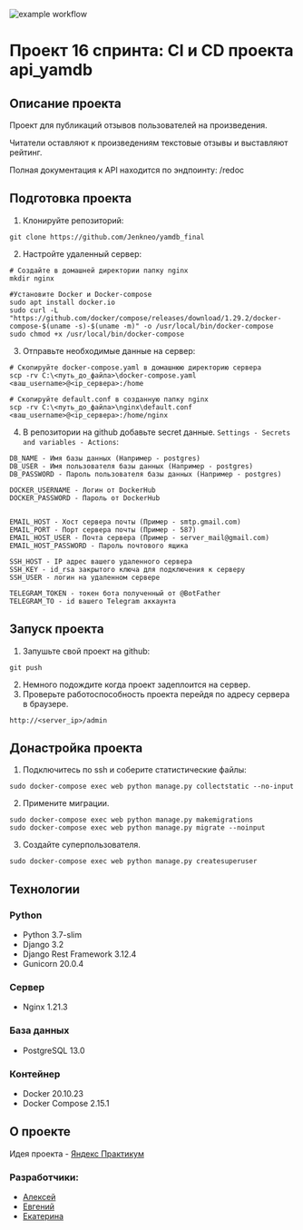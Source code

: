 ![example workflow](https://github.com/jenkneo/yamdb_final/actions/workflows/yamdb_workflow.yml/badge.svg)

# Проект 16 спринта: CI и CD проекта api_yamdb
## Описание проекта

Проект для публикаций отзывов пользователей на произведения.

Читатели оставляют к произведениям текстовые отзывы и выставляют рейтинг.

Полная документация к API находится по эндпоинту: /redoc


## Подготовка проекта

1. Клонируйте репозиторий:
```      
git clone https://github.com/Jenkneo/yamdb_final
```
2. Настройте удаленный сервер:
```
# Создайте в домашней директории папку nginx
mkdir nginx

#Установите Docker и Docker-compose
sudo apt install docker.io
sudo curl -L "https://github.com/docker/compose/releases/download/1.29.2/docker-compose-$(uname -s)-$(uname -m)" -o /usr/local/bin/docker-compose
sudo chmod +x /usr/local/bin/docker-compose
```
3. Отправьте необходимые данные на сервер:
```
# Скопируйте docker-compose.yaml в домашнюю директорию сервера
scp -rv C:\<путь_до_файла>\docker-compose.yaml <ваш_username>@<ip_сервера>:/home

# Скопируйте default.conf в созданную папку nginx
scp -rv C:\<путь_до_файла>\nginx\default.conf <ваш_username>@<ip_сервера>:/home/nginx
```
4. В репозитории на github добавьте secret данные. `Settings - Secrets and variables - Actions`:
```
DB_NAME - Имя базы данных (Например - postgres)
DB_USER - Имя пользователя базы данных (Например - postgres)
DB_PASSWORD - Пароль пользователя базы данных (Например - postgres)

DOCKER_USERNAME - Логин от DockerHub
DOCKER_PASSWORD - Пароль от DockerHub


EMAIL_HOST - Хост сервера почты (Пример - smtp.gmail.com) 
EMAIL_PORT - Порт сервера почты (Пример - 587) 
EMAIL_HOST_USER - Почта сервера (Пример - server_mail@gmail.com) 
EMAIL_HOST_PASSWORD - Пароль почтового ящика

SSH_HOST - IP адрес вашего удаленного сервера
SSH_KEY - id_rsa закрытого ключа для подключения к серверу
SSH_USER - логин на удаленном сервере

TELEGRAM_TOKEN - токен бота полученный от @BotFather
TELEGRAM_TO - id вашего Telegram аккаунта
```

## Запуск проекта
1. Запушьте свой проект на github:
```
git push
```
2. Немного подождите когда проект задеплоится на сервер.
3. Проверьте работоспособность проекта перейдя по адресу сервера в браузере.
```
http://<server_ip>/admin
```
## Донастройка проекта
1. Подключитесь по ssh и соберите статистические файлы:
```
sudo docker-compose exec web python manage.py collectstatic --no-input
```
2. Примените миграции.
```
sudo docker-compose exec web python manage.py makemigrations
sudo docker-compose exec web python manage.py migrate --noinput
```
3. Создайте суперпользователя.
```
sudo docker-compose exec web python manage.py createsuperuser
```

## Технологии
### Python
- Python 3.7-slim
- Django 3.2
- Django Rest Framework 3.12.4
- Gunicorn 20.0.4

### Сервер
- Nginx 1.21.3

### База данных
- PostgreSQL 13.0

### Контейнер
- Docker 20.10.23
- Docker Compose 2.15.1

## О проекте
Идея проекта - [Яндекс Практикум](https://practicum.yandex.ru/) 

### Разработчики:
- [Алексей](https://github.com/alekseikogan)
- [Евгений](https://github.com/Jenkneo)
- [Екатерина](https://github.com/katiefrompiter)